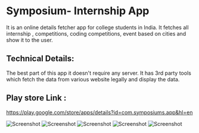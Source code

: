 # Symposium- Internship App
It is an online details fetcher app for college students in India. It fetches all internship , competitions, coding competitions, event based on cities and show it to the user.

## Technical Details:
The best part of this app it doesn't require any server. It has 3rd party tools which fetch the data from various website legally and display the data.

## Play store Link : 
https://play.google.com/store/apps/details?id=com.symposiums.app&hl=en

![Screenshot](https://github.com/diipkumar/Symposium/blob/master/1.webp)
![Screenshot](https://github.com/diipkumar/Symposium/blob/master/2.webp)
![Screenshot](https://github.com/diipkumar/Symposium/blob/master/3.webp)
![Screenshot](https://github.com/diipkumar/Symposium/blob/master/4.webp)
![Screenshot](https://github.com/diipkumar/Symposium/blob/master/5.webp)
